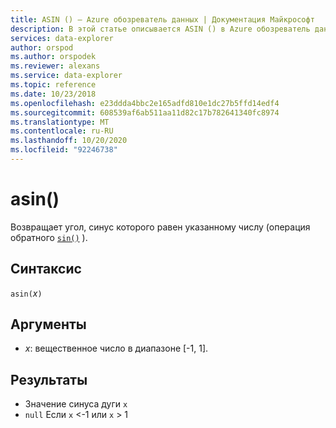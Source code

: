 ```yaml
---
title: ASIN () — Azure обозреватель данных | Документация Майкрософт
description: В этой статье описывается ASIN () в Azure обозреватель данных.
services: data-explorer
author: orspod
ms.author: orspodek
ms.reviewer: alexans
ms.service: data-explorer
ms.topic: reference
ms.date: 10/23/2018
ms.openlocfilehash: e23ddda4bbc2e165adfd810e1dc27b5ffd14edf4
ms.sourcegitcommit: 608539af6ab511aa11d82c17b782641340fc8974
ms.translationtype: MT
ms.contentlocale: ru-RU
ms.lasthandoff: 10/20/2020
ms.locfileid: "92246738"
---
```

# <a name="asin"></a>asin()

Возвращает угол, синус которого равен указанному числу (операция обратного [`sin()`](sinfunction.md) ).

## <a name="syntax"></a>Синтаксис

`asin(`*x*`)`

## <a name="arguments"></a>Аргументы

* *x*: вещественное число в диапазоне [-1, 1].

## <a name="returns"></a>Результаты

* Значение синуса дуги `x`
* `null` Если `x` <-1 или `x` > 1